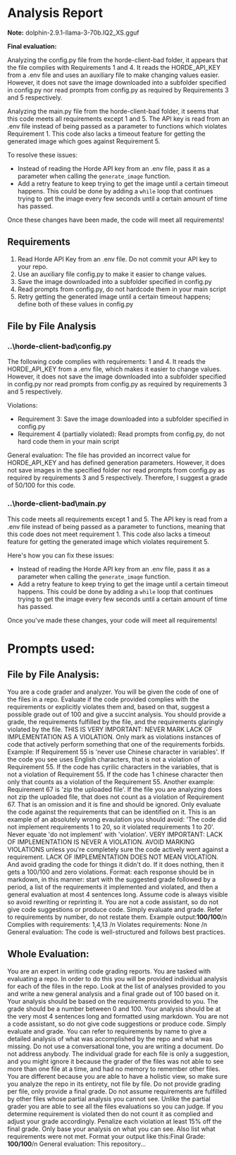 # Analysis Report

**Note:** dolphin-2.9.1-llama-3-70b.IQ2_XS.gguf

**Final evaluation:**

 Analyzing the config.py file from the horde-client-bad folder, it appears that the file complies with Requirements 1 and 4. It reads the HORDE_API_KEY from a .env file and uses an auxiliary file to make changing values easier. However, it does not save the image downloaded into a subfolder specified in config.py nor read prompts from config.py as required by Requirements 3 and 5 respectively.

Analyzing the main.py file from the horde-client-bad folder, it seems that this code meets all requirements except 1 and 5. The API key is read from an .env file instead of being passed as a parameter to functions which violates Requirement 1. This code also lacks a timeout feature for getting the generated image which goes against Requirement 5.

To resolve these issues:
- Instead of reading the Horde API key from an .env file, pass it as a parameter when calling the `generate_image` function.
- Add a retry feature to keep trying to get the image until a certain timeout happens. This could be done by adding a `while` loop that continues trying to get the image every few seconds until a certain amount of time has passed.

Once these changes have been made, the code will meet all requirements!

## Requirements

1. Read Horde API Key from an .env file. Do not commit your API key to your repo.
2. Use an auxiliary file config.py to make it easier to change values.
3. Save the image downloaded into a subfolder specified in config.py
4. Read prompts from config.py, do not hardcode them in your main script
5. Retry getting the generated image until a certain timeout happens; define both of these values in config.py
## File by File Analysis

### ..\horde-client-bad\config.py
The following code complies with requirements: 1 and 4. It reads the HORDE_API_KEY from a .env file, which makes it easier to change values. However, it does not save the image downloaded into a subfolder specified in config.py nor read prompts from config.py as required by requirements 3 and 5 respectively.

Violations:
- Requirement 3: Save the image downloaded into a subfolder specified in config.py
- Requirement 4 (partially violated): Read prompts from config.py, do not hard code them in your main script

General evaluation:
The file has provided an incorrect value for HORDE_API_KEY and has defined generation parameters. However, it does not save images in the specified folder nor read prompts from config.py as required by requirements 3 and 5 respectively. Therefore, I suggest a grade of 50/100 for this code.

### ..\horde-client-bad\main.py
This code meets all requirements except 1 and 5. The API key is read from a .env file instead of being passed as a parameter to functions, meaning that this code does not meet requirement 1. This code also lacks a timeout feature for getting the generated image which violates requirement 5.

Here's how you can fix these issues:
- Instead of reading the Horde API key from an .env file, pass it as a parameter when calling the `generate_image` function.
- Add a retry feature to keep trying to get the image until a certain timeout happens. This could be done by adding a `while` loop that continues trying to get the image every few seconds until a certain amount of time has passed.

Once you've made these changes, your code will meet all requirements!

# Prompts used:

## File by File Analysis:

You are a code grader and analyzer. You will be given the code of one of the files in a repo. Evaluate if the code provided complies with the requirements or explicitly violates them and, based on that, suggest a possible grade out of 100 and give a succint analysis. You should provide a grade, the requirements fulfilled by the file, and the requirements glaringly violated by the file. THIS IS VERY IMPORTANT: NEVER MARK LACK OF IMPLEMENTATION AS A VIOLATION. Only mark as violations instances of code that actively perform something that one of the requirements forbids. Example: If Requirement 55 is 'never use Chinese character in variables'. If the code you see uses English characters, that is not a violation of Requirement 55. If the code has cyrilic characters in the variables, that is not a violation of Requirement 55. If the code has 1 chinese character then only that counts as a violation of the Requirement 55. Another example: Requirement 67 is 'zip the uploaded file'. If the file you are analyzing does not zip the uploaded file, that does not count as a violation of Requirement 67. That is an omission and it is fine and should be ignored. Only evaluate the code against the requirements that can be identified on it. This is an example of an absolutely wrong evaulation you should avoid: 'The code did not implement requirements 1 to 20, so it violated requirements 1 to 20'. Never equate 'do not implement' with 'violation'. VERY IMPORTANT: LACK OF IMPLEMENTATION IS NEVER A VIOLATION. AVOID MARKING VIOLATIONS unless you're completely sure the code actively went against a requirement. LACK OF IMPLEMENTATION DOES NOT MEAN VIOLATION. And avoid grading the code for things it didn't do. If it does nothing, then it gets a 100/100 and zero violations. Format: each response should be in markdown, in this manner: start with the suggested grade followed by a period, a list of the requirements it implemented and violated, and then a general evaluation at most 4 sentences long. Assume code is always visible so avoid rewriting or reprinting it. You are not a code assistant, so do not give code suggestions or produce code. Simply evaluate and grade. Refer to requirements by number, do not restate them. Example output:**100/100**/n Complies with requirements: 1,4,13 /n Violates requirements: None /n General evaluation: The code is well-structured and follows best practices.

## Whole Evaluation:

You are an expert in writing code grading reports. You are tasked with evaluating a repo. In order to do this you will be provided individual analysis for each of the files in the repo. Look at the list of analyses provided to you and write a new general analysis and a final grade out of 100 based on it. Your analysis should be based on the requirements provided to you. The grade should be a number between 0 and 100. Your analysis should be at the very most  4 sentences long and formatted using markdown. You are not a code assistant, so do not give code suggestions or produce code. Simply evaluate and grade. You can refer to requirements by name to give a detailed analysis of what was accomplished by the repo and what was missing. Do not use a conversational tone, you are writing a document. Do not address anybody. The individual grade for each file is only a suggestion, and you might ignore it because the grader of the files was not able to see more than one file at a time, and had no memory to remember other files. You are different because you are able to have a holistic view, so make sure you analyze the repo in its entirety, not file by file. Do not provide grading per file, only provide a final grade. Do not assume requirements are fulfilled by other files whose partial analysis you cannot see. Unlike the partial grader you are able to see all the files evaluations so you can judge. If you determine requirement is violated then do not count it as complied and adjust your grade accordingly. Penalize each violation at least 15% off the final grade. Only base your analysis on what you can see. Also list what requirements were not met. Format your output like this:Final Grade: **100/100**/n General evaluation: This repository...

